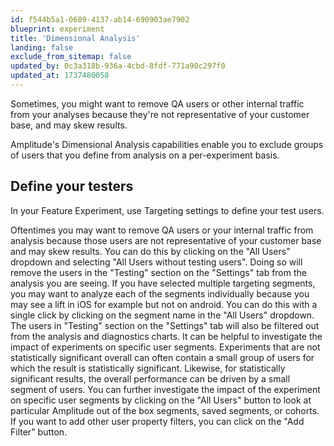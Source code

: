 ```yaml
---
id: f544b5a1-0689-4137-ab14-690903ae7902
blueprint: experiment
title: 'Dimensional Analysis'
landing: false
exclude_from_sitemap: false
updated_by: 0c3a318b-936a-4cbd-8fdf-771a90c297f0
updated_at: 1737480058
---
```


Sometimes, you might want to remove QA users or other internal traffic from your analyses because they're not representative of your customer base, and may skew results.

Amplitude's Dimensional Analysis capabilities enable you to exclude groups of users that you define from analysis on a per-experiment basis.

## Define your testers

In your Feature Experiment, use Targeting settings to define your test users.

Oftentimes you may want to remove QA users or your internal traffic from analysis because those users are not representative of your customer base and may skew results. You can do this by clicking on the "All Users" dropdown and selecting "All Users without testing users". Doing so will remove the users in the "Testing" section on the "Settings" tab from the analysis you are seeing. If you have selected multiple targeting segments, you may want to analyze each of the segments individually because you may see a lift in iOS for example but not on android. You can do this with a single click by clicking on the segment name in the "All Users" dropdown. The users in
"Testing" section on the "Settings" tab will also be filtered out from the analysis and diagnostics charts.
It can be helpful to investigate the impact of experiments on specific user segments. Experiments that are not statistically significant overall can often contain a small group of users for which the result is statistically significant. Likewise, for statistically significant results, the overall performance can be driven by a small segment of users.
You can further investigate the impact of the experiment on specific user segments by clicking on the "All Users" button to look at particular Amplitude out of the box segments, saved segments, or cohorts. If you want to add other user property filters, you can click on the "Add Filter" button.
